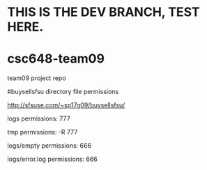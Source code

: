 # THIS IS THE DEV BRANCH, TEST HERE.

# csc648-team09

team09 project repo

#buysellsfsu directory file permissions

http://sfsuse.com/~sp17g09/buysellsfsu/

logs permissions: 777

tmp  permissions: -R 777

logs/empty     permissions: 666

logs/error.log permissions: 666
